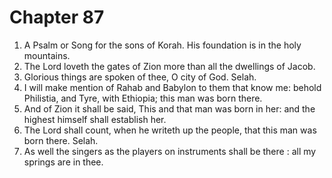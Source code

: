 # Chapter 87

1. A Psalm or Song for the sons of Korah. His foundation is in the holy mountains.
2. The Lord loveth the gates of Zion more than all the dwellings of Jacob.
3. Glorious things are spoken of thee, O city of God. Selah.
4. I will make mention of Rahab and Babylon to them that know me: behold Philistia, and Tyre, with Ethiopia; this man was born there.
5. And of Zion it shall be said, This and that man was born in her: and the highest himself shall establish her.
6. The Lord shall count, when he writeth up the people, that this man was born there. Selah.
7. As well the singers as the players on instruments shall be there : all my springs are in thee.

